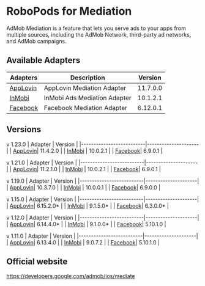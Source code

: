 # RoboPods for Mediation

AdMob Mediation is a feature that lets you serve ads to your apps from multiple sources, including the AdMob Network, third-party ad networks, and AdMob campaigns. 
## Available Adapters

| Adapters                  | Description                  | Version  |
|---------------------------|------------------------------|----------|
| [AppLovin](ios-applovin/) | AppLovin Mediation Adapter   | 11.7.0.0 |
| [InMobi](ios-inmobi/)     | InMobi Ads Mediation Adapter | 10.1.2.1 |
| [Facebook](ios-facebook/) | Facebook Mediation Adapter   | 6.12.0.1 |

## Versions

v 1.23.0
| Adapter                  | Version             |
|--------------------------|---------------------|
| [AppLovin](ios-applovin/)| 11.4.2.0            |
| [InMobi](ios-inmobi/)    | 10.0.2.1            |
| [Facebook](ios-facebook/)| 6.9.0.1             |

v 1.21.0
| Adapter                  | Version             |
|--------------------------|---------------------|
| [AppLovin](ios-applovin/)| 11.2.1.0            |
| [InMobi](ios-inmobi/)    | 10.0.2.1            |
| [Facebook](ios-facebook/)| 6.9.0.1             |

v 1.19.0
| Adapter                  | Version             |
|--------------------------|---------------------|
| [AppLovin](ios-applovin/)| 10.3.7.0            |
| [InMobi](ios-inmobi/)    | 10.0.0.1            |
| [Facebook](ios-facebook/)| 6.9.0.0             |

v 1.15.0
| Adapter                  | Version             |
|--------------------------|---------------------|
| [AppLovin](ios-applovin/)| 6.15.2.0*           |
| [InMobi](ios-inmobi/)    | 9.1.5.0*            |
| [Facebook](ios-facebook/)| 6.3.0.0*            |

v 1.12.0 
| Adapter                  | Version             | 
|--------------------------|---------------------|
| [AppLovin](ios-applovin/)| 6.14.4.0*           |
| [InMobi](ios-inmobi/)    | 9.1.0.0*            |
| [Facebook](ios-facebook/)| 5.10.1.0            |

v 1.11.0 
| Adapter                  | Version             | 
|--------------------------|---------------------|
| [AppLovin](ios-applovin/)| 6.13.4.0            |
| [InMobi](ios-inmobi/)    | 9.0.7.2             |
| [Facebook](ios-facebook/)| 5.10.1.0            |

## Official website

https://developers.google.com/admob/ios/mediate